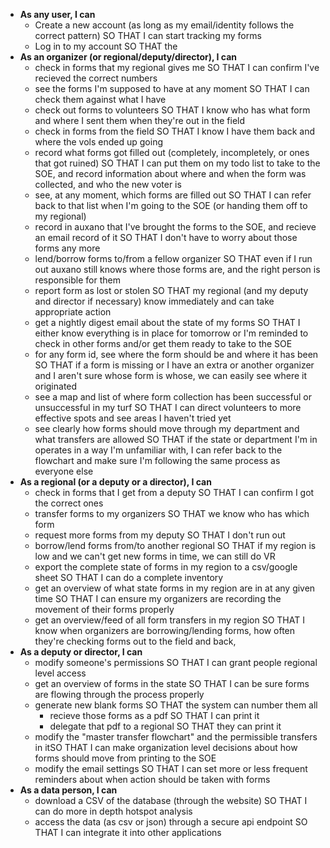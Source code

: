 + **As any user, I can**
	+ Create a new account (as long as my email/identity follows the correct pattern) SO THAT I can start tracking my forms
	+ Log in to my account SO THAT the 
+ **As an organizer (or regional/deputy/director), I can**
	+ check in forms that my regional gives me SO THAT I can confirm I've recieved the correct numbers
	+ see the forms I'm supposed to have at any moment SO THAT I can check them against what I have
	+ check out forms to volunteers SO THAT I know who has what form and where I sent them when they're out in the field
	+ check in forms from the field SO THAT I know I have them back and where the vols ended up going
	+ record what forms got filled out (completely, incompletely, or ones that got ruined) SO THAT I can put them on my todo list to take to the SOE, and record information about where and when the form was collected, and who the new voter is
	+ see, at any moment, which forms are filled out SO THAT I can refer back to that list when I'm going to the SOE (or handing them off to my regional)
	+ record in auxano that I've brought the forms to the SOE, and recieve an email record of it SO THAT I don't have to worry about those forms any more
	+ lend/borrow forms to/from a fellow organizer SO THAT even if I run out auxano still knows where those forms are, and the right person is responsible for them
	+ report form as lost or stolen SO THAT my regional (and my deputy and director if necessary) know immediately and can take appropriate action
	+ get a nightly digest email about the state of my forms SO THAT I either know everything is in place for tomorrow or I'm reminded to check in other forms and/or get them ready to take to the SOE 
	+ for any form id, see where the form should be and where it has been SO THAT if a form is missing or I have an extra or another organizer and I aren't sure whose form is whose, we can easily see where it originated
	+ see a map and list of where form collection has been successful or unsuccessful in my turf SO THAT I can direct volunteers to more effective spots and see areas I haven't tried yet
	+ see clearly how forms should move through my department and what transfers are allowed SO THAT if the state or department I'm in operates in a way I'm unfamiliar with, I can refer back to the flowchart and make sure I'm following the same process as everyone else
+ **As a regional (or a deputy or a director), I can** 
	+ check in forms that I get from a deputy SO THAT I can confirm I got the correct ones
	+ transfer forms to my organizers SO THAT we know who has which form
	+ request more forms from my deputy SO THAT I don't run out
	+ borrow/lend forms from/to another regional SO THAT if my region is low and we can't get new forms in time, we can still do VR
	+ export the complete state of forms in my region to a csv/google sheet SO THAT I can do a complete inventory
	+ get an overview of what state forms in my region are in at any given time SO THAT I can ensure my organizers are recording the movement of their forms properly
	+ get an overview/feed of all form transfers in my region SO THAT I know when organizers are borrowing/lending forms, how often they're checking forms out to the field and back, 
+ **As a deputy or director, I can**
	+ modify someone's permissions SO THAT I can grant people regional level access
	+ get an overview of forms in the state SO THAT I can be sure forms are flowing through the process properly 
	+ generate new blank forms SO THAT the system can number them all
		+ recieve those forms as a pdf SO THAT I can print it
		+ delegate that pdf to a regional SO THAT they can print it
	+ modify the "master transfer flowchart" and the permissible transfers in itSO THAT I can make organization level decisions about how forms should move from printing to the SOE
	+ modify the email settings SO THAT I can set more or less frequent reminders about when action should be taken with forms
+ **As a data person, I can**
	+ download a CSV of the database (through the website) SO THAT I can do more in depth hotspot analysis
	+ access the data (as csv or json) through a secure api endpoint SO THAT I can integrate it into other applications
	
